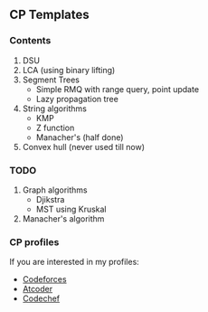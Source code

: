 ## CP Templates

### Contents

1. DSU
2. LCA (using binary lifting)
3. Segment Trees
    - Simple RMQ with range query, point update
    - Lazy propagation tree
4.  String algorithms
    - KMP
    - Z function
    - Manacher's (half done)
5. Convex hull (never used till now)

### TODO

1. Graph algorithms
    - Djikstra
    - MST using Kruskal
2. Manacher's algorithm
  
  
### CP profiles  
If you are interested in my profiles:
- [Codeforces](https://codeforces.com/profile/rakshith21mohan)
- [Atcoder](https://atcoder.jp/users/rakshith21mohan)
- [Codechef](https://www.codechef.com/users/rakshith21)